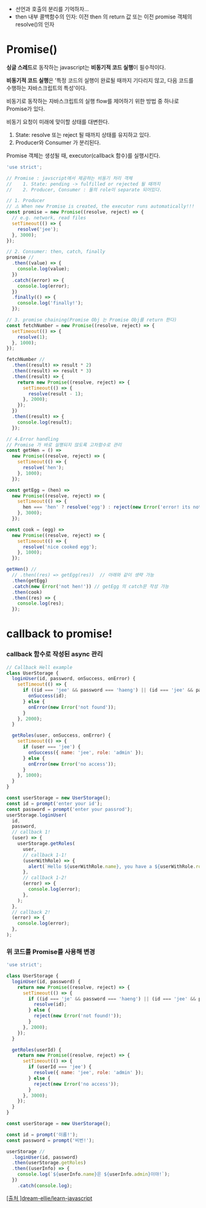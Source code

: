 - 선언과 호출의 분리를 기억하자...
- then 내부 콜백함수의 인자:  이전 then 의 return 값 또는 이전 promise 객체의  resolve()의 인자

# Promise()

**싱글 스레드**로 동작하는 javascript는 **비동기적 코드 실행**이 필수적이다. 

**비동기적 코드 실행**은 '특정 코드의 실행이 완료될 때까지 기다리지 않고, 다음 코드를 수행하는 자바스크립트의 특성'이다.

비동기로 동작하는 자바스크립트의 실행 flow를 제어하기 위한 방법 중 하나로 Promise가 있다.

비동기 요청이 미래에 맞이할 상태를 대변한다.

1. State: resolve 또는 reject 될 때까지 상태를 유지하고 있다.
2. Producer와 Consumer 가 분리된다.

Promise 객체는 생성될 때, executor(callback 함수)를 실행시킨다.

```jsx
'use strict';

// Promise : javscript에서 제공하는 비동기 처리 객체
//    1. State: pending -> fulfilled or rejected 될 때까지
//    2. Producer, Consumer : 둘의 role이 separate 되어있다.

// 1. Producer
// ⚠️ When new Promise is created, the executor runs automatically!!!
const promise = new Promise((resolve, reject) => {
  // e.g. network, read files
  setTimeout(() => {
    resolve('jee');
  }, 3000);
});

// 2. Consumer: then, catch, finally
promise //
  .then((value) => {
    console.log(value);
  })
  .catch((error) => {
    console.log(error);
  })
  .finally(() => {
    console.log('finally!');
  });

// 3. promise chaining(Promise Obj 는 Promise Obj를 return 한다)
const fetchNumber = new Promise((resolve, reject) => {
  setTimeout(() => {
    resolve(1);
  }, 1000);
});

fetchNumber //
  .then((result) => result * 2)
  .then((result) => result * 3)
  .then((result) => {
    return new Promise((resolve, reject) => {
      setTimeout(() => {
        resolve(result - 1);
      }, 2000);
    });
  })
  .then((result) => {
    console.log(result);
  });

// 4.Error handling
// Promise 가 바로 실행되지 않도록 고차함수로 관리
const getHen = () =>
  new Promise((resolve, reject) => {
    setTimeout(() => {
      resolve('hen');
    }, 1000);
  });

const getEgg = (hen) =>
  new Promise((resolve, reject) => {
    setTimeout(() => {
      hen === 'hen' ? resolve('egg') : reject(new Error('error! its not hen'));
    }, 3000);
  });

const cook = (egg) =>
  new Promise((resolve, reject) => {
    setTimeout(() => {
      resolve('nice cooked egg');
    }, 1000);
  });

getHen() //
  // .then((res) => getEgg(res))  // 아래와 같이 생략 가능
  .then(getEgg)
  .catch(new Error('not hen!')) // getEgg 의 catch문 작성 가능
  .then(cook)
  .then((res) => {
    console.log(res);
  });
```

# callback to promise!

### callback 함수로 작성된 async 관리

```jsx
// Callback Hell example
class UserStorage {
  loginUser(id, password, onSuccess, onError) {
    setTimeout(() => {
      if ((id === 'jee' && password === 'haeng') || (id === 'jee' && password === 'jee')) {
        onSuccess(id);
      } else {
        onError(new Error('not found'));
      }
    }, 2000);
  }

  getRoles(user, onSuccess, onError) {
    setTimeout(() => {
      if (user === 'jee') {
        onSuccess({ name: 'jee', role: 'admin' });
      } else {
        onError(new Error('no access'));
      }
    }, 1000);
  }
}

const userStorage = new UserStorage();
const id = prompt('enter your id');
const password = prompt('enter your passrod');
userStorage.loginUser(
  id,
  password,
  // callback 1!
  (user) => {
    userStorage.getRoles(
      user,
      // callback 1-1!
      (userWithRole) => {
        alert(`Hello ${userWithRole.name}, you have a ${userWithRole.role} role`);
      },
      // callback 1-2!
      (error) => {
        console.log(error);
      },
    );
  },
  // callback 2!
  (error) => {
    console.log(error);
  },
);
```

### 위 코드를 Promise를 사용해 변경

```jsx
'use strict';

class UserStorage {
  loginUser(id, password) {
    return new Promise((resolve, reject) => {
      setTimeout(() => {
        if ((id === 'je' && password === 'haeng') || (id === 'jee' && password === 'jee')) {
          resolve(id);
        } else {
          reject(new Error('not found!'));
        }
      }, 2000);
    });
  }

  getRoles(userId) {
    return new Promise((resolve, reject) => {
      setTimeout(() => {
        if (userId === 'jee') {
          resolve({ name: 'jee', role: 'admin' });
        } else {
          reject(new Error('no access'));
        }
      }, 3000);
    });
  }
}

const userStorage = new UserStorage();

const id = prompt('이름!');
const password = prompt('비번!');

userStorage //
  .loginUser(id, password)
  .then(userStorage.getRoles)
  .then((userInfo) => {
    console.log(`${userInfo.name}은 ${userInfo.admin}이야!`);
  })
	.catch(console.log);
```



[[출처 ]dream-ellie/learn-javascript](https://github.com/dream-ellie/learn-javascript/blob/master/notes/async/promise.js)
